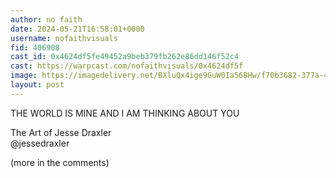 ```yaml
---
author: no faith
date: 2024-05-21T16:58:01+0000
username: nofaithvisuals
fid: 406908
cast_id: 0x4624df5fe49452a9beb379fb262e86dd146f52c4
cast: https://warpcast.com/nofaithvisuals/0x4624df5f
image: https://imagedelivery.net/BXluQx4ige9GuW0Ia56BHw/f70b3682-377a-42e5-00b5-53f7f7a5b100/original
layout: post
---
```

THE WORLD IS MINE AND I AM THINKING ABOUT YOU  
  
The Art of Jesse Draxler   
@jessedraxler   
  
(more in the comments)  

<img src='https://imagedelivery.net/BXluQx4ige9GuW0Ia56BHw/f70b3682-377a-42e5-00b5-53f7f7a5b100/original' alt='' referrerpolicy='no-referrer'/>